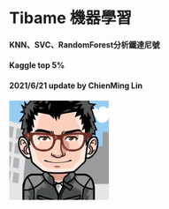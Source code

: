 # Tibame 機器學習

#### KNN、SVC、RandomForest分析鐵達尼號

#### Kaggle top 5%

#### 2021/6/21 update by ChienMing Lin

![image](https://github.com/babymlin/TQC_AI_Licence/blob/main/Q.png?raw=true)











